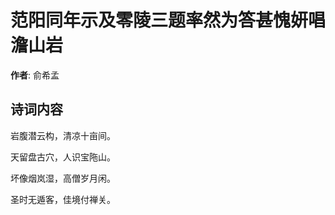 # 范阳同年示及零陵三题率然为答甚愧妍唱 澹山岩

**作者**: 俞希孟

## 诗词内容

岩腹潜云构，清凉十亩间。

天留盘古穴，人识宝陁山。

坏像烟岚湿，高僧岁月闲。

圣时无遁客，佳境付禅关。

